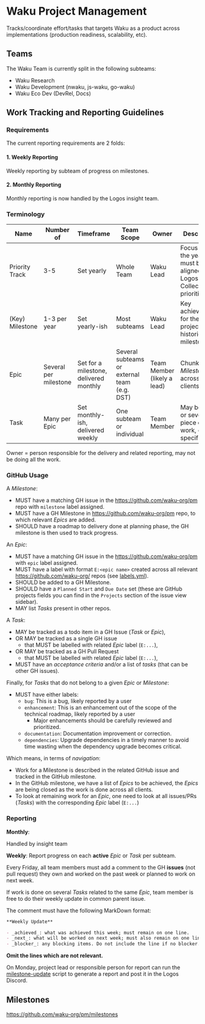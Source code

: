 # Waku Project Management

Tracks/coordinate effort/tasks that targets Waku as a product across implementations (production readiness, scalability, etc).

## Teams

The Waku Team is currently split in the following subteams:

- Waku Research
- Waku Development (nwaku, js-waku, go-waku)
- Waku Eco Dev (DevRel, Docs)

## Work Tracking and Reporting Guidelines

### Requirements

The current reporting requirements are 2 folds:

#### 1. Weekly Reporting

Weekly reporting by subteam of progress on milestones.

#### 2. Monthly Reporting

Monthly reporting is now handled by the Logos insight team.

### Terminology

| Name            | Number of                               | Timeframe                              | Team Scope                                   | Owner                       | Description                                                                 |
|-----------------|-----------------------------------------|----------------------------------------|----------------------------------------------|-----------------------------|-----------------------------------------------------------------------------|
| Priority Track  | 3-5                                     | Set yearly                             | Whole Team                                   | Waku Lead                   | Focus set for the year, must be aligned with Logos Collective's priorities. |
| (Key) Milestone | 1-3 per year                            | Set yearly-ish                         | Most subteams                                | Waku Lead                   | Key achievements for the Waku project, historical milestones.               |
| Epic            | Several per milestone                   | Set for a milestone, delivered monthly | Several subteams or external team (e.g. DST) | Team Member (likely a lead) | Chunk of a _Milestone_ across all clients.                                  |
| Task            | Many per Epic                           | Set monthly-ish, delivered weekly      | One subteam or individual                    | Team Member                 | May be one or several piece of work, client specific.                       |  

Owner = person responsible for the delivery and related reporting, may not be doing all the work.

### GitHub Usage

A _Milestone_:
- MUST have a matching GH issue in the https://github.com/waku-org/pm repo with `milestone` label assigned.
- MUST have a GH Milestone in https://github.com/waku-org/pm repo, to which relevant _Epics_ are added.
- SHOULD have a roadmap to delivery done at planning phase, the GH milestone is then used to track progress.

An _Epic_:
- MUST have a matching GH issue in the https://github.com/waku-org/pm with `epic` label assigned.
- MUST have a label with format `E:<epic name>` created across all relevant https://github.com/waku-org/ repos (see [labels.yml](./.github/labels.yml)).
- SHOULD be added to a GH Milestone.
- SHOULD have a `Planned Start` and `Due Date` set (these are GitHub projects fields you can find in the `Projects` section of the issue view sidebar).
- MAY list _Tasks_ present in other repos.

A _Task_:
- MAY be tracked as a todo item in a GH Issue (_Task_ or _Epic_),
- OR MAY be tracked as a single GH issue
  - that MUST be labelled with related _Epic_ label (`E:...`),
- OR MAY be tracked as a GH Pull Request
    - that MUST be labelled with related _Epic_ label (`E:...`),
- MUST have an _acceptance criteria_ and/or a list of _tasks_ (that can be other GH issues).

Finally, for _Tasks_ that do not belong to a given _Epic_ or _Milestone_:
- MUST have either labels:
  - `bug`: This is a bug, likely reported by a user
  - `enhancement`: This is an enhancement out of the scope of the technical roadmap, likely reported by a user
    - Major enhancements should be carefully reviewed and prioritized.
  - `documentation`: Documentation improvement or correction.
  - `dependencies`: Upgrade dependencies in a timely manner to avoid time wasting when the dependency upgrade becomes critical.


Which means, in terms of _navigation_:

- Work for a Milestone is described in the related GitHub issue and tracked in the GitHub milestone.
- In the GitHub milestone, we have a list of _Epics_ to be achieved, the _Epics_ are being closed as the work is done across all clients.
- To look at remaining work for an _Epic_, one need to look at all issues/PRs (_Tasks_) with the corresponding _Epic_ label (`E:...`)

### Reporting

**Monthly**:

Handled by insight team

**Weekly**: Report progress on each **active** _Epic_ or _Task_ per subteam.

Every Friday, all team members must add a comment to the GH **issues** (not pull request) they own and worked on the past week or planned to work on next week.

If work is done on several _Tasks_ related to the same _Epic_, team member is free to do their weekly update in common parent issue.

The comment must have the following MarkDown format:

```md
**Weekly Update**

- _achieved_: what was achieved this week; must remain on one line.
- _next_: what will be worked on next week; must also remain on one line.
- _blocker_: any blocking items. Do not include the line if no blocker. 
```

**Omit the lines which are not relevant.**

On Monday, project lead or responsible person for report can run the [milestone-update](https://github.com/fryorcraken/milestone-update) script to generate a report and post it in the Logos Discord.

## Milestones

https://github.com/waku-org/pm/milestones
